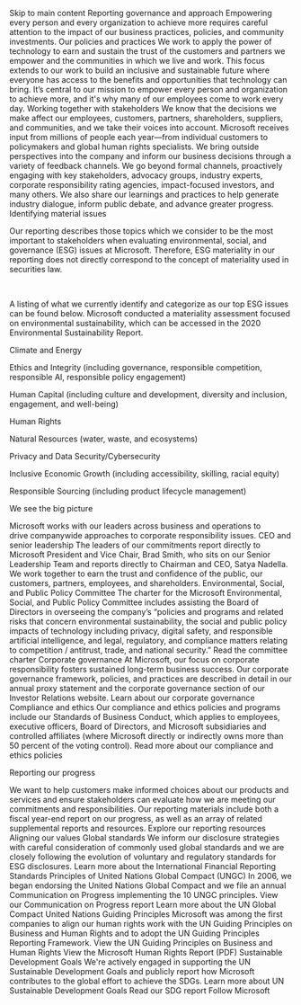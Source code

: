 Skip to main content
Reporting governance and approach
Empowering every person and every organization to achieve more requires careful attention to the impact of our business practices, policies, and community investments.
Our policies and practices
We work to apply the power of technology to earn and sustain the trust of the customers and partners we empower and the communities in which we live and work. This focus extends to our work to build an inclusive and sustainable future where everyone has access to the benefits and opportunities that technology can bring. It’s central to our mission to empower every person and organization to achieve more, and it's why many of our employees come to work every day.
Working together with stakeholders
We know that the decisions we make affect our employees, customers, partners, shareholders, suppliers, and communities, and we take their voices into account. Microsoft receives input from millions of people each year—from individual customers to policymakers and global human rights specialists. We bring outside perspectives into the company and inform our business decisions through a variety of feedback channels. We go beyond formal channels, proactively engaging with key stakeholders, advocacy groups, industry experts, corporate responsibility rating agencies, impact-focused investors, and many others. We also share our learnings and practices to help generate industry dialogue, inform public debate, and advance greater progress.
Identifying material issues

Our reporting describes those topics which we consider to be the most important to stakeholders when evaluating environmental, social, and governance (ESG) issues at Microsoft. Therefore, ESG materiality in our reporting does not directly correspond to the concept of materiality used in securities law.

 

A listing of what we currently identify and categorize as our top ESG issues can be found below. Microsoft conducted a materiality assessment focused on environmental sustainability, which can be accessed in the 2020 Environmental Sustainability Report.

Climate and Energy

Ethics and Integrity (including governance, responsible competition, responsible AI, responsible policy engagement)

Human Capital (including culture and development, diversity and inclusion, engagement, and well-being)

Human Rights

Natural Resources (water, waste, and ecosystems)

Privacy and Data Security/Cybersecurity

Inclusive Economic Growth (including accessibility, skilling, racial equity)

Responsible Sourcing (including product lifecycle management)

We see the big picture

Microsoft works with our leaders across business and operations to drive companywide approaches to corporate responsibility issues.
CEO and senior leadership
The leaders of our commitments report directly to Microsoft President and Vice Chair, Brad Smith, who sits on our Senior Leadership Team and reports directly to Chairman and CEO, Satya Nadella. We work together to earn the trust and confidence of the public, our customers, partners, employees, and shareholders.
Environmental, Social, and Public Policy Committee
The charter for the Microsoft Environmental, Social, and Public Policy Committee includes assisting the Board of Directors in overseeing the company’s “policies and programs and related risks that concern environmental sustainability, the social and public policy impacts of technology including privacy, digital safety, and responsible artificial intelligence, and legal, regulatory, and compliance matters relating to competition / antitrust, trade, and national security.”
Read the committee charter
Corporate governance
At Microsoft, our focus on corporate responsibility fosters sustained long-term business success. Our corporate governance framework, policies, and practices are described in detail in our annual proxy statement and the corporate governance section of our Investor Relations website.
Learn about our corporate governance
Compliance and ethics
Our compliance and ethics policies and programs include our Standards of Business Conduct, which applies to employees, executive officers, Board of Directors, and Microsoft subsidiaries and controlled affiliates (where Microsoft directly or indirectly owns more than 50 percent of the voting control).
Read more about our compliance and ethics policies

Reporting our progress

We want to help customers make informed choices about our products and services and ensure stakeholders can evaluate how we are meeting our commitments and responsibilities. Our reporting materials include both a fiscal year-end report on our progress, as well as an array of related supplemental reports and resources.
Explore our reporting resources
Aligning our values
Global standards
We inform our disclosure strategies with careful consideration of commonly used global standards and we are closely following the evolution of voluntary and regulatory standards for ESG disclosures.
Learn more about the International Financial Reporting Standards
Principles of United Nations Global Compact (UNGC)
In 2006, we began endorsing the United Nations Global Compact and we file an annual Communication on Progress implementing the 10 UNGC principles.
View our Communication on Progress report Learn more about the UN Global Compact
United Nations Guiding Principles
Microsoft was among the first companies to align our human rights work with the UN Guiding Principles on Business and Human Rights and to adopt the UN Guiding Principles Reporting Framework.
View the UN Guiding Principles on Business and Human Rights View the Microsoft Human Rights Report (PDF)
Sustainable Development Goals
We're actively engaged in supporting the UN Sustainable Development Goals and publicly report how Microsoft contributes to the global effort to achieve the SDGs.
Learn more about UN Sustainable Development Goals Read our SDG report
Follow Microsoft   